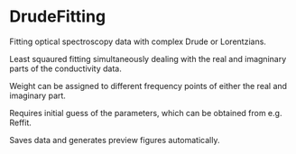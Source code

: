 # DrudeFitting
Fitting optical spectroscopy data with complex Drude or Lorentzians.

Least squaured fitting simultaneously dealing with the real and imagninary parts of the conductivity data. 

Weight can be assigned to different frequency points of either the real and imaginary part. 

Requires initial guess of the parameters, which can be obtained from e.g. Reffit. 

Saves data and generates preview figures automatically. 
